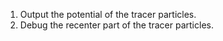 1. Output the potential of the tracer particles.
2. Debug the recenter part of the tracer particles. 
